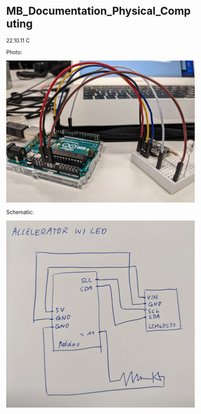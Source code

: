 # MB_Documentation_Physical_Computing

22.10.11 C

Photo:

![22.10.11_C_1](images/22.10.11_C_1.jpeg)

Schematic:

![22.10.11_C_2](images/22.10.11_C_2.jpeg)
